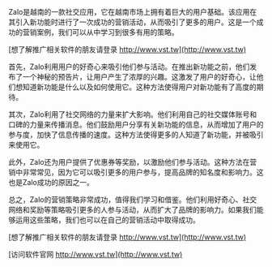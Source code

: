 Zalo是越南的一款社交应用，它在越南市场上拥有着巨大的用户基础。该应用在其引入新功能时进行了一次成功的营销活动，从而吸引了更多的用户。这是一个成功的营销案例，我们可以从中学习到很多有用的策略。

[想了解推广相关软件的朋友请登录 http://www.vst.tw](http://www.vst.tw)

首先，Zalo利用用户的好奇心来吸引他们参与活动。在推出新功能之前，他们发布了一个神秘的预告片，让用户产生了浓厚的兴趣。这激发了用户的好奇心，让他们想知道新功能是什么以及如何使用它。这种方法使得用户对新功能有了高度的期待。

其次，Zalo利用了社交网络的力量来扩大影响。他们利用自己的社交媒体账号和口碑的力量来传播消息。他们鼓励用户分享有关新功能的信息，从而增加了用户的参与度，加快了信息传播的速度。这种方法使得更多的人知道了新功能，并被吸引来使用它。

此外，Zalo还为用户提供了优惠券等奖励，以激励他们参与活动。这种方法在营销中非常常见，因为它可以吸引更多的用户参与，提高品牌的知名度和影响力。这也是Zalo成功的原因之一。

总之，Zalo的营销策略非常成功，值得我们学习和借鉴。他们利用好奇心、社交网络和奖励等策略吸引更多的人参与活动，从而扩大了品牌的影响力。如果我们能够运用这些策略，我们也可以在自己的营销活动中取得成功。

[想了解推广相关软件的朋友请登录 http://www.vst.tw](http://www.vst.tw)


[访问软件官网 http://www.vst.tw](http://www.vst.tw)
